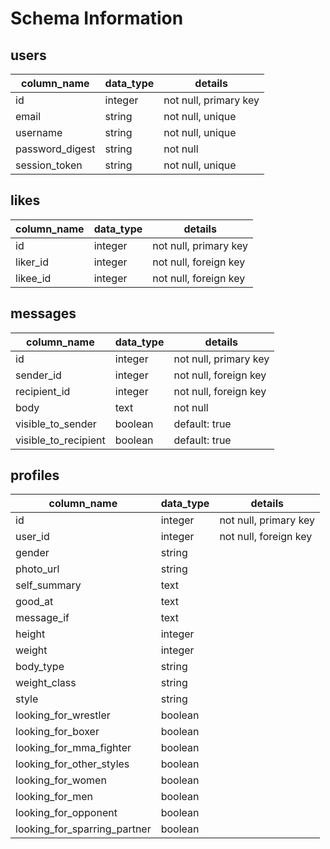 # Schema Information

## users
column_name     | data_type | details
----------------|-----------|------------------
id              | integer   | not null, primary key
email           | string    | not null, unique
username        | string    | not null, unique
password_digest | string    | not null
session_token   | string    | not null, unique

## likes
column_name     | data_type | details
----------------|-----------|------------------
id              | integer   | not null, primary key
liker_id        | integer   | not null, foreign key
likee_id        | integer   | not null, foreign key

## messages
column_name          | data_type | details
---------------------|-----------|------------------
id                   | integer   | not null, primary key
sender_id            | integer   | not null, foreign key
recipient_id         | integer   | not null, foreign key
body                 | text      | not null
visible_to_sender    | boolean   | default: true
visible_to_recipient | boolean   | default: true

## profiles
column_name                  | data_type | details
-----------------------------|-----------|------------------
id                           | integer   | not null, primary key
user_id                      | integer   | not null, foreign key
gender                       | string    |
photo_url                    | string    |
self_summary                 | text      |
good_at                      | text      |
message_if                   | text      |
height                       | integer   |
weight                       | integer   |
body_type                    | string    |
weight_class                 | string    |
style                        | string    |
looking_for_wrestler         | boolean   |
looking_for_boxer            | boolean   |
looking_for_mma_fighter      | boolean   |
looking_for_other_styles     | boolean   |
looking_for_women            | boolean   |
looking_for_men              | boolean   |
looking_for_opponent         | boolean   |
looking_for_sparring_partner | boolean   |
